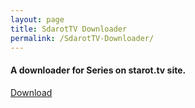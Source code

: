 ```yaml
---
layout: page
title: SdarotTV Downloader
permalink: /SdarotTV-Downloader/
---
```


#### A downloader for Series on starot.tv site.
<a href="https://www.mediafire.com/file/6ns0dzygy5kxaz9/SdarotTV-Downloader.zip/file" download><i class="fa fa-download"></i> Download</a>